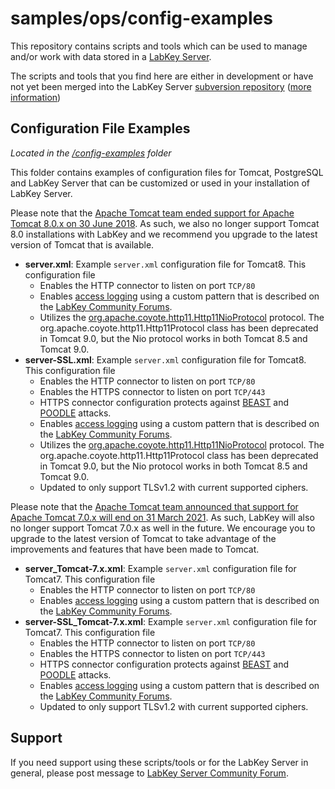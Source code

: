samples/ops/config-examples
==========

This repository contains scripts and tools which can be used to manage and/or work with data stored in a [LabKey Server](https://www.labkey.org/).

The scripts and tools that you find here are either in development or have not yet been merged into the LabKey Server [subversion repository](https://www.labkey.org/wiki/home/Documentation/page.view?name=svn) ([more information](https://www.labkey.org/wiki/home/Documentation/page.view?name=openSourceProject))


## Configuration File Examples
_Located in the [/config-examples](/LabKey/samples/tree/master/config-examples) folder_

This folder contains examples of configuration files for Tomcat, PostgreSQL and LabKey Server that can be customized or used in your installation of LabKey Server.

Please note that the [Apache Tomcat team ended support for Apache Tomcat 8.0.x on 30 June 2018](https://tomcat.apache.org/tomcat-80-eol.html). As such, we also no longer support Tomcat 8.0 installations with LabKey and we recommend you upgrade to the latest version of Tomcat that is available.

* **server.xml**: Example `server.xml` configuration file for Tomcat8. This configuration file
    * Enables the HTTP connector to listen on port `TCP/80`
    * Enables [access logging](http://tomcat.apache.org/tomcat-8.5-doc/config/valve.html#Access_Logging) using a custom pattern that is described on the [LabKey Community Forums](https://www.labkey.org/home/Support/Inactive%20Forums/Administration%20Forum%20(Inactive)/announcements-thread.view?rowId=4104).
    * Utilizes the [org.apache.coyote.http11.Http11NioProtocol](http://tomcat.apache.org/tomcat-8.5-doc/api/org/apache/coyote/http11/Http11Protocol.html) protocol. The org.apache.coyote.http11.Http11Protocol class has been deprecated in Tomcat 9.0, but the Nio protocol works in both Tomcat 8.5 and Tomcat 9.0.
* **server-SSL.xml**: Example `server.xml` configuration file for Tomcat8. This configuration file
    * Enables the HTTP connector to listen on port `TCP/80`
    * Enables the HTTPS connector to listen on port `TCP/443`
    * HTTPS connector configuration protects against [BEAST](http://blog.zoller.lu/2011/09/beast-summary-tls-cbc-countermeasures.html) and [POODLE](https://www.imperialviolet.org/2014/10/14/poodle.html) attacks.
    * Enables [access logging](http://tomcat.apache.org/tomcat-8.5-doc/config/valve.html#Access_Logging) using a custom pattern that is described on the [LabKey Community Forums](https://www.labkey.org/home/Support/Inactive%20Forums/Administration%20Forum%20(Inactive)/announcements-thread.view?rowId=4104).
    * Utilizes the [org.apache.coyote.http11.Http11NioProtocol](http://tomcat.apache.org/tomcat-8.5-doc/api/org/apache/coyote/http11/Http11Protocol.html) protocol. The org.apache.coyote.http11.Http11Protocol class has been deprecated in Tomcat 9.0, but the Nio protocol works in both Tomcat 8.5 and Tomcat 9.0.
    * Updated to only support TLSv1.2 with current supported ciphers.

Please note that the [Apache Tomcat team announced that support for Apache Tomcat 7.0.x will end on 31 March 2021](https://tomcat.apache.org/tomcat-70-eol.html). As such, LabKey will also no longer support Tomcat 7.0.x as well in the future. We encourage you to upgrade to the latest version of Tomcat to take advantage of the improvements and features that have been made to Tomcat.

* **server_Tomcat-7.x.xml**: Example `server.xml` configuration file for Tomcat7. This configuration file
    * Enables the HTTP connector to listen on port `TCP/80`
    * Enables [access logging](http://tomcat.apache.org/tomcat-7.0-doc/config/valve.html#Access_Logging) using a custom pattern that is described on the [LabKey Community Forums](https://www.labkey.org/home/Support/Inactive%20Forums/Administration%20Forum%20(Inactive)/announcements-thread.view?rowId=4104).
* **server-SSL_Tomcat-7.x.xml**: Example `server.xml` configuration file for Tomcat7. This configuration file
    * Enables the HTTP connector to listen on port `TCP/80`
    * Enables the HTTPS connector to listen on port `TCP/443`
    * HTTPS connector configuration protects against [BEAST](http://blog.zoller.lu/2011/09/beast-summary-tls-cbc-countermeasures.html) and [POODLE](https://www.imperialviolet.org/2014/10/14/poodle.html) attacks.
    * Enables [access logging](http://tomcat.apache.org/tomcat-7.0-doc/config/valve.html#Access_Logging) using a custom pattern that is described on the [LabKey Community Forums](https://www.labkey.org/home/Support/Inactive%20Forums/Administration%20Forum%20(Inactive)/announcements-thread.view?rowId=4104).
    * Updated to only support TLSv1.2 with current supported ciphers.

## Support

If you need support using these scripts/tools or for the LabKey Server in general, please post message to [LabKey Server Community Forum](https://www.labkey.org/home/Support/LabKey%20Support%20Forum/project-begin.view?).

